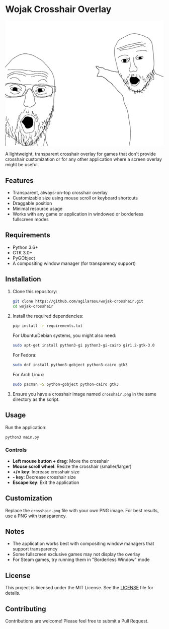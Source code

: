 # Wojak Crosshair Overlay
![Wojak Crosshair](crosshair.png)

A lightweight, transparent crosshair overlay for games that don't provide crosshair customization or for any other application where a screen overlay might be useful.

## Features

- Transparent, always-on-top crosshair overlay
- Customizable size using mouse scroll or keyboard shortcuts
- Draggable position
- Minimal resource usage
- Works with any game or application in windowed or borderless fullscreen modes

## Requirements

- Python 3.6+
- GTK 3.0+
- PyGObject
- A compositing window manager (for transparency support)

## Installation

1. Clone this repository:
   ```bash
   git clone https://github.com/agilarasu/wojak-crosshair.git
   cd wojak-crosshair
   ```

2. Install the required dependencies:
   ```bash
   pip install -r requirements.txt
   ```

   For Ubuntu/Debian systems, you might also need:
   ```bash
   sudo apt-get install python3-gi python3-gi-cairo gir1.2-gtk-3.0
   ```

   For Fedora:
   ```bash
   sudo dnf install python3-gobject python3-cairo gtk3
   ```

   For Arch Linux:
   ```bash
   sudo pacman -S python-gobject python-cairo gtk3
   ```

3. Ensure you have a crosshair image named `crosshair.png` in the same directory as the script.

## Usage

Run the application:
```bash
python3 main.py
```

### Controls

- **Left mouse button + drag**: Move the crosshair
- **Mouse scroll wheel**: Resize the crosshair (smaller/larger)
- **+/= key**: Increase crosshair size
- **- key**: Decrease crosshair size
- **Escape key**: Exit the application

## Customization

Replace the `crosshair.png` file with your own PNG image. For best results, use a PNG with transparency.

## Notes

- The application works best with compositing window managers that support transparency
- Some fullscreen exclusive games may not display the overlay
- For Steam games, try running them in "Borderless Window" mode

## License

This project is licensed under the MIT License. See the [LICENSE](LICENSE) file for details.

## Contributing

Contributions are welcome! Please feel free to submit a Pull Request.
